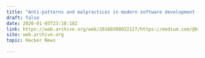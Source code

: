 ```yaml
---
title: "Anti-patterns and malpractices in modern software development (2015)"
draft: false
date: 2020-01-05T23:18:18Z
link: https://web.archive.org/web/20160308032127/https://medium.com/@bryanedds/living-in-the-age-of-software-fuckery-8859f81ca877?utm_medium=RSS&utm_source=hune
site: web.archive.org
topic: Hacker News  

---
```

